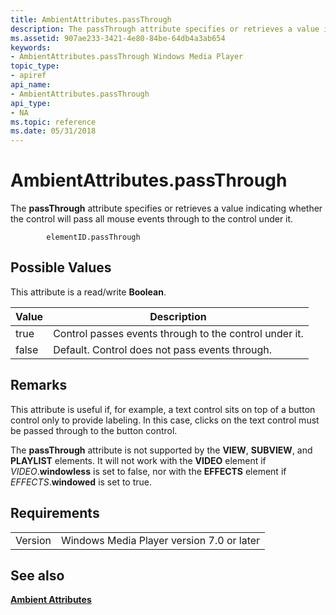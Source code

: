 ```yaml
---
title: AmbientAttributes.passThrough
description: The passThrough attribute specifies or retrieves a value indicating whether the control will pass all mouse events through to the control under it.
ms.assetid: 907ae233-3421-4e80-84be-64db4a3ab654
keywords:
- AmbientAttributes.passThrough Windows Media Player
topic_type:
- apiref
api_name:
- AmbientAttributes.passThrough
api_type:
- NA
ms.topic: reference
ms.date: 05/31/2018
---
```


# AmbientAttributes.passThrough

The **passThrough** attribute specifies or retrieves a value indicating whether the control will pass all mouse events through to the control under it.

``` syntax
        elementID.passThrough
```

## Possible Values

This attribute is a read/write **Boolean**.



| Value | Description                                            |
|-------|--------------------------------------------------------|
| true  | Control passes events through to the control under it. |
| false | Default. Control does not pass events through.         |



 

## Remarks

This attribute is useful if, for example, a text control sits on top of a button control only to provide labeling. In this case, clicks on the text control must be passed through to the button control.

The **passThrough** attribute is not supported by the **VIEW**, **SUBVIEW**, and **PLAYLIST** elements. It will not work with the **VIDEO** element if *VIDEO*.**windowless** is set to false, nor with the **EFFECTS** element if *EFFECTS*.**windowed** is set to true.

## Requirements



|                    |                                                      |
|--------------------|------------------------------------------------------|
| Version<br/> | Windows Media Player version 7.0 or later<br/> |



## See also

<dl> <dt>

[**Ambient Attributes**](ambient-attributes.md)
</dt> </dl>

 

 





